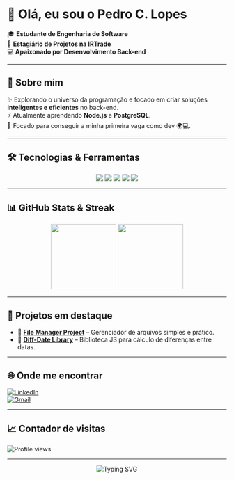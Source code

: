 # 👋 Olá, eu sou o Pedro C. Lopes  

🎓 **Estudante de Engenharia de Software**  
💼 **Estagiário de Projetos na [IRTrade](https://www.irtrade.com.br/)**  
💻 **Apaixonado por Desenvolvimento Back-end**  

---

## 🚀 Sobre mim
✨ Explorando o universo da programação e focado em criar soluções **inteligentes e eficientes** no back-end.  
⚡ Atualmente aprendendo **Node.js** e **PostgreSQL**.  
🎯 Focado para conseguir a minha primeira vaga como dev 🌍💻.  

---

## 🛠️ Tecnologias & Ferramentas
<p align="center">
  <img src="https://img.shields.io/badge/C%23-A52A2A?style=for-the-badge&logo=dotnet&logoColor=white" />
  <img src="https://img.shields.io/badge/Node.js-FF0000?style=for-the-badge&logo=node.js&logoColor=white" />
  <img src="https://img.shields.io/badge/PostgreSQL-B22222?style=for-the-badge&logo=postgresql&logoColor=white" />
  <img src="https://img.shields.io/badge/JavaScript-DC143C?style=for-the-badge&logo=javascript&logoColor=white" />
  <img src="https://img.shields.io/badge/Git-8B0000?style=for-the-badge&logo=git&logoColor=white" />
</p>

---

## 📊 GitHub Stats & Streak
<p align="center">
  <img src="https://github-readme-stats.vercel.app/api?username=pedooor013&show_icons=true&theme=radical&title_color=FF0000&icon_color=FF4500&text_color=ffffff&bg_color=0d1117" height="150"/>
  <img src="https://streak-stats.demolab.com?user=pedooor013&theme=radical&fire=FF0000&ring=FF4500&currStreakLabel=ffffff&background=0d1117" height="150"/>
</p>

---

## 📂 Projetos em destaque
- 🔗 [**File Manager Project**](https://github.com/pedooor013/file-manager-project) – Gerenciador de arquivos simples e prático.  
- 🔗 [**Diff-Date Library**](https://github.com/pedooor013/diff-date-library) – Biblioteca JS para cálculo de diferenças entre datas.  

---

## 🌐 Onde me encontrar
[![LinkedIn](https://img.shields.io/badge/LinkedIn-FF0000?style=for-the-badge&logo=linkedin&logoColor=white)](https://www.linkedin.com/in/pedrolopesprog013)  
[![Gmail](https://img.shields.io/badge/Gmail-B22222?style=for-the-badge&logo=gmail&logoColor=white)](mailto:pedrolopes.programador013@gmail.com)

<!--
## 🐍 Minhas contribuições
![Snake animation](https://raw.githubusercontent.com/pedooor013/pedooor013/output/snake.svg)
-->
---

## 📈 Contador de visitas
![Profile views](https://komarev.com/ghpvc/?username=pedooor013&color=red&style=flat-square)

---

<p align="center">
  <img src="https://readme-typing-svg.herokuapp.com?font=Fira+Code&size=22&pause=1000&color=FF0000&center=true&vCenter=true&width=500&lines=Bem-vindo+ao+meu+GitHub!;Explorando+o+mundo+do+Back-end;Sempre+aprendendo+e+evoluindo!;Let's+Code+🔥" alt="Typing SVG" />
</p>
